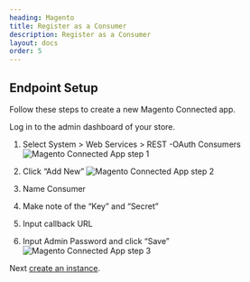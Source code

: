 ```yaml
---
heading: Magento
title: Register as a Consumer
description: Register as a Consumer
layout: docs
order: 5
---
```


## Endpoint Setup

Follow these steps to create a new Magento Connected app.

Log in to the admin dashboard of your store.

1. Select System > Web Services > REST -OAuth Consumers
![Magento Connected App step 1](http://cloud-elements.com/wp-content/uploads/2016/03/MagentoAPI1.png)

2. Click “Add New”
![Magento Connected App step 2](http://cloud-elements.com/wp-content/uploads/2016/03/MagentoAPI2.png)

3. Name Consumer

4. Make note of the “Key” and “Secret”

5. Input callback URL

6. Input Admin Password and click “Save”
![Magento Connected App step 3](http://cloud-elements.com/wp-content/uploads/2016/03/MagentoAPI3.png)

Next [create an instance](magento-create-instance.html).
